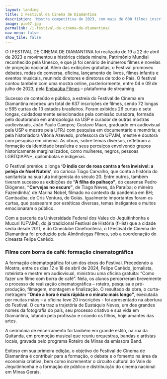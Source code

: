```yaml
---
layout: landing
title: I Festival de Cinema de Diamantina
description: 'Mostra competitiva de 2023, com mais de 600 filmes inscritos, aconteceu no Teatro Municipal Santa Izabel e foi encerrada com premiação durante show na rua da Quitanda.'
image: pic07.jpg
permalink: /i-festival-de-cinema-de-diamantina/
nav-menu: false
show_tile: false
---
```


<!-- Main -->
<div id="main">

<!-- One -->
<section id="one">
	<div class="inner">
		<!-- <header class="major">
			<h2>Cine Diamante</h2>
		</header> -->
		<!-- <p><strong><em>Mostra competitiva de 2023, com mais de 600 filmes inscritos, aconteceu no Teatro Municipal Santa Izabel e foi encerrada com premiação durante show na rua da Quitanda</em></strong></p> -->
		<p>O I FESTIVAL DE CINEMA DE DIAMANTINA foi realizado de 19 a 22 de abril de 2023 e movimentou a histórica cidade mineira, Patrimônio Mundial reconhecido pela Unesco, e que já foi cenário de inúmeros filmes e novelas de projeção nacional. Além das exibições gratuitas, o Festival promoveu debates, rodas de conversa, oficina, lançamento de livros, filmes infantis e eventos musicais, reunindo diretores e diretoras de todo o País.  O festival contou também com uma mostra online, posteriormente, entre 04 e 09 de julho de 2023, pela <a href="https://embaubafilmes.com.br/" target="_blank">Embaúba Filmes</a> – plataforma de streaming.</p>
		<p>Sucesso de conteúdo e público, a estreia do Festival de Cinema em Diamantina recebeu um total de 637 inscrições de filmes, sendo 72 longas e 565 curtas de 13 estados brasileiros. Foram exibidos 26 curtas e sete longas, cuidadosamente selecionados pela comissão curadora, formada pelo doutorando em antropologia na USP e curador de outras mostras audiovisuais, João Paulo Campos; Gustavo Maan, graduado em audiovisual pela USP e mestre pela UFRJ com pesquisa em documentário e memória; e pela historiadora Vitória Azevedo, professora da UFVJM, mestre e doutora com pesquisa em cinema. As obras, sobre temas diversos, refletiram a formação da identidade brasileira e seus percalços envolvendo grupos historicamente marginalizados, como mulheres, negros, pessoas LGBTQIAPN+, quilombolas e indígenas.</p>
		<p>O Festival premiou o longa <strong>‘O índio cor de rosa contra a fera invisível: a peleja de Noel Nutels’</strong>, do carioca Tiago Carvalho, que conta a história do sanitarista na sua luta indigenista do século 20.  Entre outros, também tiveram sucesso as exibições de <strong>“A filha do palhaço”</strong>, do cearense Pedro Diógenes, <strong>“Cervejas no escuro”</strong>, de Tiago Neves, da Paraíba; o mineiro Fazendinha’, de Marina Nobel, filmado no contexto da pandemia em BH; Cambaúba, de Cris Ventura, de Goiás. Igualmente importantes foram os curtas, que passearam por estéticas diversas, temas instigantes e muitos emocionaram o público.</p>
		<p>Com a parceria da Universidade Federal dos Vales do Jequitinhonha e Mucuri (UFVJM), do já tradicional Festival de História (fHist) que a cidade sedia desde 2011, e do Cineclube Cinefronteira, o I Festival de Cinema de Diamantina foi produzido pela Almôndegas Filmes, sob a coordenação do cineasta Felipe Canêdo.</p>
		<h3>Filme com borra de café: formação cinematográfica</h3>
		<p>A formação cinematográfica foi um dos eixos do Festival. Precedendo a Mostra, entre os dias 12 e 18 de abril de 2024, Felipe Canêdo, jornalista, roteirista e mestre em audiovisual, ministrou uma oficina gratuita: “Como fazer um filme com borra de café”. Nela, os alunos percorreram brevemente o processo de realização cinematográfica – roteiro, pesquisa e pré-produção, filmagem, montagem e finalização. O resultado da obra, o curta-metragem <strong>“Onde a hora é mais rápida e o minuto mais longo”</strong>, executada por muitas mãos – a oficina teve 20 inscrições - foi apresentado na abertura do Festival. O curta traz a trajetória de Eustáquio Neves, um dos grandes nomes da fotografia do país, seu processo criativo e sua vida em Diamantina, lutando pela profissão e criando os filhos, hoje amantes das artes.</p>
		<p>A cerimônia de encerramento foi também em grande estilo, na rua da Quitanda, em promoção musical que reuniu orquestras, bandas e artistas locais, gravada pelo programa Roteiro de Minas da emissora Band.</p>
		<p>Exitoso em sua primeira edição, o objetivo do Festival de Cinema de Diamantina é contribuir para a formação, o debate e o fomento na área da economia criativa, bem como incrementar o circuito cultural do Vale do Jequitinhonha e a formação de público e distribuição do cinema nacional em Minas Gerais.</p>
	</div>
</section>


</div>

